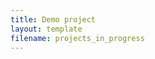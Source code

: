 ```yaml
---
title: Demo project
layout: template
filename: projects_in_progress
--- 
```




<!-- <object data="{{ site.url }}{{ site.baseurl }}/2021CSHL_RuoxinLi.pdf" width="1400" height="1000" type="application/pdf"></object> -->



